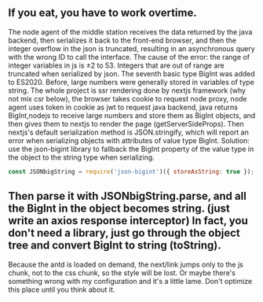 If you eat, you have to work overtime.
---
The node agent of the middle station receives the data returned by the java backend, then serializes it back to the front-end browser, and then the integer overflow in the json is truncated, resulting in an asynchronous query with the wrong ID to call the interface.
The cause of the error: the range of integer variables in js is ±2 to 53. Integers that are out of range are truncated when serialized by json. The seventh basic type BigInt was added to ES2020. Before, large numbers were generally stored in variables of type string.
The whole project is ssr rendering done by nextjs framework (why not mix csr below), the browser takes cookie to request node proxy, node agent uses token in cookie as jwt to request java backend, java returns BigInt,nodejs to receive large numbers and store them as BigInt objects, and then gives them to nextjs to render the page (getServerSideProps). Then nextjs's default serialization method is JSON.stringify, which will report an error when serializing objects with attributes of value type BigInt.
Solution: use the json-bigint library to fallback the BigInt property of the value type in the object to the string type when serializing.
```js
const JSONbigString = require('json-bigint')({ storeAsString: true });
```
Then parse it with JSONbigString.parse, and all the BigInt in the object becomes string. (just write an axios response interceptor)
In fact, you don't need a library, just go through the object tree and convert BigInt to string (toString).
---
Because the antd is loaded on demand, the next/link jumps only to the js chunk, not to the css chunk, so the style will be lost. Or maybe there's something wrong with my configuration and it's a little lame. Don't optimize this place until you think about it.